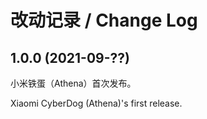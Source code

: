 # 改动记录 / Change Log

## 1.0.0 (2021-09-??)

小米铁蛋（Athena）首次发布。

Xiaomi CyberDog (Athena)'s first release.